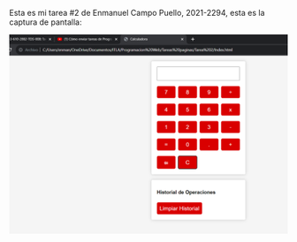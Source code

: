 Esta es mi tarea #2 de Enmanuel Campo Puello, 2021-2294, esta es la captura de pantalla:

![Mi captura de pantalla](Prueba2.png)
